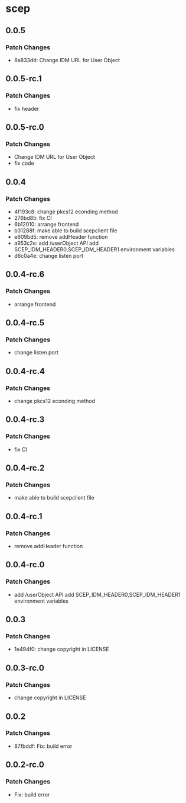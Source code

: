 # scep

## 0.0.5

### Patch Changes

- 8a833dd: Change IDM URL for User Object
## 0.0.5-rc.1

### Patch Changes

- fix header

## 0.0.5-rc.0

### Patch Changes

- Change IDM URL for User Object
- fix code

## 0.0.4

### Patch Changes

- 4f193c8: change pkcs12 econding method
- 276bd85: fix CI
- 6b12010: arrange frontend
- b31288f: make able to build scepclient file
- e609bd5: remove addHeader function
- a953c2e: add /userObject API
  add SCEP_IDM_HEADER0,SCEP_IDM_HEADER1 environment variables
- d6c0a4e: change listen port

## 0.0.4-rc.6

### Patch Changes

- arrange frontend

## 0.0.4-rc.5

### Patch Changes

- change listen port

## 0.0.4-rc.4

### Patch Changes

- change pkcs12 econding method

## 0.0.4-rc.3

### Patch Changes

- fix CI

## 0.0.4-rc.2

### Patch Changes

- make able to build scepclient file

## 0.0.4-rc.1

### Patch Changes

- remove addHeader function

## 0.0.4-rc.0

### Patch Changes

- add /userObject API
  add SCEP_IDM_HEADER0,SCEP_IDM_HEADER1 environment variables

## 0.0.3

### Patch Changes

- 1e494f0: change copyright in LICENSE

## 0.0.3-rc.0

### Patch Changes

- change copyright in LICENSE

## 0.0.2

### Patch Changes

- 87fbddf: Fix: build error

## 0.0.2-rc.0

### Patch Changes

- Fix: build error
